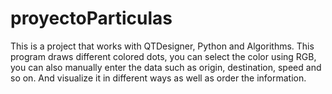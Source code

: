 # proyectoParticulas
This is a project that works with QTDesigner, Python and Algorithms. 
This program draws different colored dots, you can select the color using RGB, you can also manually enter the data such as origin, destination, speed and so on. 
And visualize it in different ways as well as order the information.
